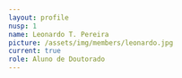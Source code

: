 ```yaml
---
layout: profile
nusp: 1
name: Leonardo T. Pereira
picture: /assets/img/members/leonardo.jpg
current: true
role: Aluno de Doutorado
---
```

